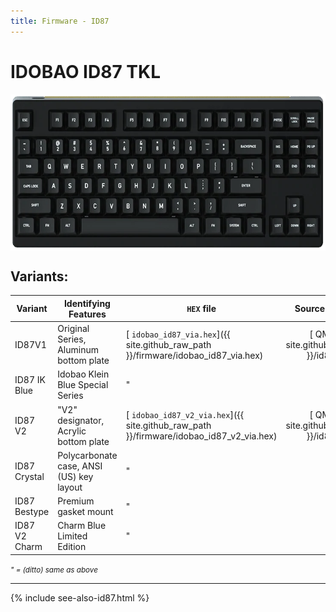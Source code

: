 ```yaml
---
title: Firmware - ID87
---
```


# IDOBAO ID87 TKL

<img src="../assets/img/idobao-id87.png" height="250" width="auto" style="display:block;margin-left:auto;margin-right:auto;">

## Variants:

| Variant       | Identifying Features                                | `HEX` file | Source Location |
|---------------|-----------------------------------------------------|------------|:---------------:|
| ID87V1 | Original Series, Aluminum bottom plate | [<i class="fas fa-microchip"></i> `idobao_id87_via.hex`]({{ site.github_raw_path }}/firmware/idobao_id87_via.hex) | [<i class="fab fa-github"></i> QMK]({{ site.github_qmk_path }}/id87/v1) |
| ID87 IK Blue | Idobao Klein Blue Special Series | " | " |
| ID87 V2 | "V2" designator, Acrylic bottom plate | [<i class="fas fa-microchip"></i> `idobao_id87_v2_via.hex`]({{ site.github_raw_path }}/firmware/idobao_id87_v2_via.hex) | [<i class="fab fa-github"></i> QMK]({{ site.github_qmk_path }}/id87/v2) |
| ID87 Crystal | Polycarbonate case, ANSI (US) key layout | " | " |
| ID87 Bestype | Premium gasket mount | " | " |
| ID87 V2 Charm | Charm Blue Limited Edition  | " | " |

<small class="d-block text-muted text-center"><i>" = (ditto) same as above</i></small>

---

{% include see-also-id87.html %}
